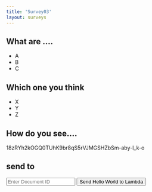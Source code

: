 ```yaml
---
title: 'Survey03'
layout: surveys
---
```


<div class="checkbox">
  <h2>What are ....</h2>
  <ul>
    <li>A</li>
    <li>B</li>
    <li>C</li>
  </ul>
</div>

<div class="choice">
  <h2>Which one you think</h2>
  <ul>
    <li>X</li>
    <li>Y</li>
    <li>Z</li>
  </ul>
</div>

<div class="text">
  <h2>How do you see....</h2>
</div>

<div id="sendJsonTo">18zRYh2kOGQ0TUhK9br8qS5rVJMGSHZbSm-aby-l_k-o</div>

## send to 

<input type="text" id="documentId" placeholder="Enter Document ID">
<button onclick="triggerLambda()">Send Hello World to Lambda</button>


<script>
    function triggerLambda() {
        const url = 'https://v2uh2lpxh3.execute-api.ap-southeast-2.amazonaws.com/default/SendSurvey';
        const documentIdInput = document.getElementById("documentId");
        const data = { 
            text: 'Hello World from html',
            document_id: documentIdInput.value,
        };

        fetch(url, {
            method: 'POST', 
            body: JSON.stringify(data), 
            headers: {
                'Content-Type': 'application/json'
            }
        }).then(response => response.json())
          .then(data => console.log(data))
          .catch((error) => {
            console.error('Error:', error);
        });
    }
    </script>